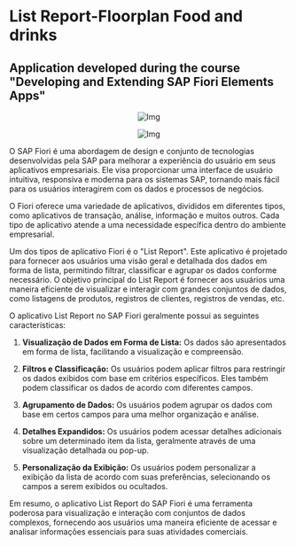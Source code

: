 # List Report-Floorplan Food and drinks
## Application developed during the course "Developing and Extending SAP Fiori Elements Apps"
<p align="center">
  <img src="img/Opera Instantâneo_2024-02-29_082226_localhost.png" alt="Img">
</p>
<p align="center">
  <img src="img/Opera Instantâneo_2024-02-29_082247_localhost.png" alt="Img">
</p>

O SAP Fiori é uma abordagem de design e conjunto de tecnologias desenvolvidas pela SAP para melhorar a experiência do usuário em seus aplicativos empresariais. Ele visa proporcionar uma interface de usuário intuitiva, responsiva e moderna para os sistemas SAP, tornando mais fácil para os usuários interagirem com os dados e processos de negócios.

O Fiori oferece uma variedade de aplicativos, divididos em diferentes tipos, como aplicativos de transação, análise, informação e muitos outros. Cada tipo de aplicativo atende a uma necessidade específica dentro do ambiente empresarial.

Um dos tipos de aplicativo Fiori é o "List Report". Este aplicativo é projetado para fornecer aos usuários uma visão geral e detalhada dos dados em forma de lista, permitindo filtrar, classificar e agrupar os dados conforme necessário. O objetivo principal do List Report é fornecer aos usuários uma maneira eficiente de visualizar e interagir com grandes conjuntos de dados, como listagens de produtos, registros de clientes, registros de vendas, etc.

O aplicativo List Report no SAP Fiori geralmente possui as seguintes características:

1. **Visualização de Dados em Forma de Lista:** Os dados são apresentados em forma de lista, facilitando a visualização e compreensão.

2. **Filtros e Classificação:** Os usuários podem aplicar filtros para restringir os dados exibidos com base em critérios específicos. Eles também podem classificar os dados de acordo com diferentes campos.

3. **Agrupamento de Dados:** Os usuários podem agrupar os dados com base em certos campos para uma melhor organização e análise.

4. **Detalhes Expandidos:** Os usuários podem acessar detalhes adicionais sobre um determinado item da lista, geralmente através de uma visualização detalhada ou pop-up.

5. **Personalização da Exibição:** Os usuários podem personalizar a exibição da lista de acordo com suas preferências, selecionando os campos a serem exibidos ou ocultados.

Em resumo, o aplicativo List Report do SAP Fiori é uma ferramenta poderosa para visualização e interação com conjuntos de dados complexos, fornecendo aos usuários uma maneira eficiente de acessar e analisar informações essenciais para suas atividades comerciais.
